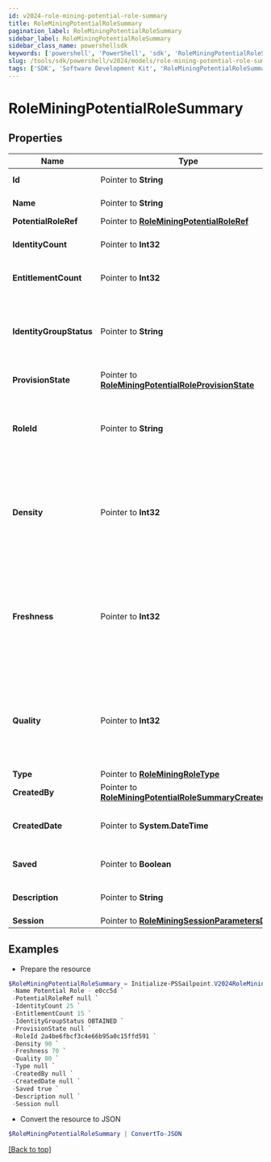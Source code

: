 ```yaml
---
id: v2024-role-mining-potential-role-summary
title: RoleMiningPotentialRoleSummary
pagination_label: RoleMiningPotentialRoleSummary
sidebar_label: RoleMiningPotentialRoleSummary
sidebar_class_name: powershellsdk
keywords: ['powershell', 'PowerShell', 'sdk', 'RoleMiningPotentialRoleSummary'] 
slug: /tools/sdk/powershell/v2024/models/role-mining-potential-role-summary
tags: ['SDK', 'Software Development Kit', 'RoleMiningPotentialRoleSummary']
---
```



# RoleMiningPotentialRoleSummary

## Properties

Name | Type | Description | Notes
------------ | ------------- | ------------- | -------------
**Id** |  Pointer to **String** | Id of the potential role | [optional] 
**Name** |  Pointer to **String** | Name of the potential role | [optional] 
**PotentialRoleRef** |  Pointer to [**RoleMiningPotentialRoleRef**](role-mining-potential-role-ref) |  | [optional] 
**IdentityCount** |  Pointer to **Int32** | The number of identities in a potential role. | [optional] 
**EntitlementCount** |  Pointer to **Int32** | The number of entitlements in a potential role. | [optional] 
**IdentityGroupStatus** |  Pointer to **String** | The status for this identity group which can be ""REQUESTED"" or ""OBTAINED"" | [optional] 
**ProvisionState** |  Pointer to [**RoleMiningPotentialRoleProvisionState**](role-mining-potential-role-provision-state) |  | [optional] 
**RoleId** |  Pointer to **String** | ID of the provisioned role in IIQ or IDN.  Null if this potential role has not been provisioned. | [optional] 
**Density** |  Pointer to **Int32** | The density metric (0-100) of this potential role. Higher density values indicate higher similarity amongst the identities. | [optional] 
**Freshness** |  Pointer to **Int32** | The freshness metric (0-100) of this potential role. Higher freshness values indicate this potential role is more distinctive compared to existing roles. | [optional] 
**Quality** |  Pointer to **Int32** | The quality metric (0-100) of this potential role. Higher quality values indicate this potential role has high density and freshness. | [optional] 
**Type** |  Pointer to [**RoleMiningRoleType**](role-mining-role-type) |  | [optional] 
**CreatedBy** |  Pointer to [**RoleMiningPotentialRoleSummaryCreatedBy**](role-mining-potential-role-summary-created-by) |  | [optional] 
**CreatedDate** |  Pointer to **System.DateTime** | The date-time when this potential role was created. | [optional] 
**Saved** |  Pointer to **Boolean** | The potential role's saved status | [optional] [default to $false]
**Description** |  Pointer to **String** | Description of the potential role | [optional] 
**Session** |  Pointer to [**RoleMiningSessionParametersDto**](role-mining-session-parameters-dto) |  | [optional] 

## Examples

- Prepare the resource
```powershell
$RoleMiningPotentialRoleSummary = Initialize-PSSailpoint.V2024RoleMiningPotentialRoleSummary  -Id e0cc5d7d-bf7f-4f81-b2af-8885b09d9923 `
 -Name Potential Role - e0cc5d `
 -PotentialRoleRef null `
 -IdentityCount 25 `
 -EntitlementCount 15 `
 -IdentityGroupStatus OBTAINED `
 -ProvisionState null `
 -RoleId 2a4be6fbcf3c4e66b95a0c15ffd591 `
 -Density 90 `
 -Freshness 70 `
 -Quality 80 `
 -Type null `
 -CreatedBy null `
 -CreatedDate null `
 -Saved true `
 -Description null `
 -Session null
```

- Convert the resource to JSON
```powershell
$RoleMiningPotentialRoleSummary | ConvertTo-JSON
```


[[Back to top]](#) 

